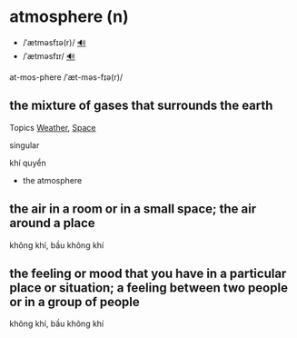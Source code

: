 # atmosphere (n)

- /ˈætməsfɪə(r)/ [🔊](https://www.oxfordlearnersdictionaries.com/media/english/uk_pron/a/atm/atmos/atmosphere__gb_1.mp3)
- /ˈætməsfɪr/ [🔊](https://www.oxfordlearnersdictionaries.com/media/english/us_pron/a/atm/atmos/atmosphere__us_2.mp3)

at-mos-phere /ˈæt-məs-fɪə(r)/

## the mixture of gases that surrounds the earth

Topics [Weather](../topics/weather.md#weather), [Space](../topics/space.md#space)

singular

khí quyển

- the atmosphere

## the air in a room or in a small space; the air around a place

không khí, bầu không khí

## the feeling or mood that you have in a particular place or situation; a feeling between two people or in a group of people

không khí, bầu không khí